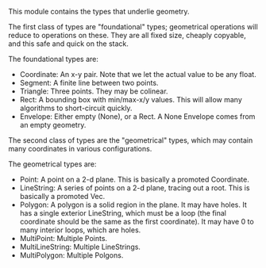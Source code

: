 This module contains the types that underlie geometry.

The first class of types are "foundational" types; geometrical operations will
reduce to operations on these.  They are all fixed size, cheaply copyable,
and this safe and quick on the stack.

The foundational types are:
  * Coordinate: An x-y pair.  Note that we let the actual value to be any float.
  * Segment: A finite line between two points.
  * Triangle: Three points.  They may be colinear.
  * Rect: A bounding box with min/max-x/y values.  This will allow many
    algorithms to short-circuit quickly.
  * Envelope: Either empty (None), or a Rect. A None Envelope comes from an
    empty geometry.

The second class of types are the "geometrical" types, which may contain many
coordinates in various configurations.

The geometrical types are:
  * Point: A point on a 2-d plane.  This is basically a promoted Coordinate.
  * LineString: A series of points on a 2-d plane, tracing out a root.  This
    is basically a promoted Vec<Coordinate>.
  * Polygon: A polygon is a solid region in the plane.  It may have holes.  It
    has a single exterior LineString, which must be a loop (the final coordinate
    should be the same as the first coordinate).  It may have 0 to many interior
    loops, which are holes.
  * MultiPoint: Multiple Points.
  * MultiLineString: Multiple LineStrings.
  * MultiPolygon: Multiple Polgons.
